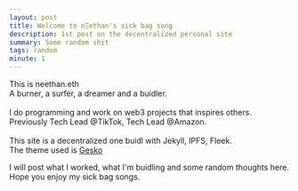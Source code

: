 ```yaml
---
layout: post
title: Welcome to nΞethan's sick bag song
description: 1st post on the decentralized personal site
summary: Some random shit
tags: random
minute: 1
---
```


This is neethan.eth\
A burner, a surfer, a dreamer and a buidler.\
\
I do programming and work on web3 projects that inspires others.\
Previously Tech Lead @TikTok, Tech Lead @Amazon.\
\
This site is a decentralized one buidl with Jekyll, IPFS, Fleek.\
The theme used is [Gesko](https://github.com/P0WEX/Gesko)

I will post what I worked, what I'm buidling and some random thoughts here.\
Hope you enjoy my sick bag songs.

